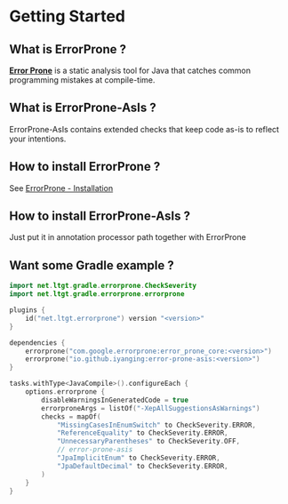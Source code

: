 # Getting Started

## What is ErrorProne ?

[**Error Prone**](https://errorprone.info/) is a static analysis tool for Java that catches common programming mistakes at compile-time.

## What is ErrorProne-AsIs ?

ErrorProne-AsIs contains extended checks that keep code as-is to reflect your intentions.

## How to install ErrorProne ?

See [ErrorProne - Installation](https://errorprone.info/docs/installation)

## How to install ErrorProne-AsIs ?

Just put it in annotation processor path together with ErrorProne

## Want some Gradle example ?

```kotlin title="build.gradle.kts"
import net.ltgt.gradle.errorprone.CheckSeverity
import net.ltgt.gradle.errorprone.errorprone

plugins {
    id("net.ltgt.errorprone") version "<version>"
}

dependencies {
    errorprone("com.google.errorprone:error_prone_core:<version>")
    errorprone("io.github.iyanging:error-prone-asis:<version>")
}

tasks.withType<JavaCompile>().configureEach {
    options.errorprone {
        disableWarningsInGeneratedCode = true
        errorproneArgs = listOf("-XepAllSuggestionsAsWarnings")
        checks = mapOf(
            "MissingCasesInEnumSwitch" to CheckSeverity.ERROR,
            "ReferenceEquality" to CheckSeverity.ERROR,
            "UnnecessaryParentheses" to CheckSeverity.OFF,
            // error-prone-asis
            "JpaImplicitEnum" to CheckSeverity.ERROR,
            "JpaDefaultDecimal" to CheckSeverity.ERROR,
        )
    }
}
```
